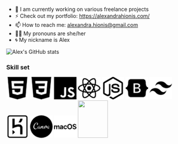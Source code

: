 <!-- ![gif ghost](https://media.giphy.com/media/lSJyfxxuewjTBJZW3L/giphy.gif) -->

- 🚀 I am currently working on various freelance projects
- ⚡️ Check out my portfolio: https://alexandrahionis.com/
- 📫 How to reach me: alexandra.hionis@gmail.com
- 🏳️‍🌈 My pronouns are she/her
- 🌀 My nickname is Alex

![Alex's GitHub stats](https://github-readme-stats.vercel.app/api?username=alexandra-hionis&theme=radical)

### Skill set

<img src="images/html5.pdf" width="60px"/>
<img src="images/css3.pdf" width="60px"/>
<img src="images/javascript.pdf" width="60px"/>
<img src="images/react.pdf" width="60px"/>
<img src="images/nodedotjs.pdf" width="60px"/>
<img src="images/bootstrap.pdf" width="60px"/>
<img src="images/tailwindcss.pdf" width="60px"/>
<img src="images/heroku.pdf" width="60px"/>
<img src="images/canva.pdf" width="60px"/>
<img src="images/macos.pdf" width="60px"/>

<img src="https://media.giphy.com/media/lSJyfxxuewjTBJZW3L/giphy.gif" width="80px" height="100px"/>
